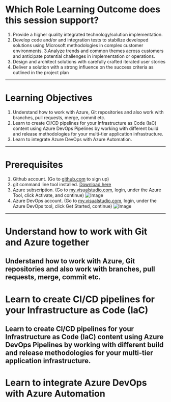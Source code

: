 # Which Role Learning Outcome does this session support? 
1. Provide a higher quality integrated technology/solution implementation.  
2. Develop code and/or and integration tests to stabilize developed solutions using Microsoft methodologies in complex customer environments. 
3.Analyze trends and common themes across customers and anticipate potential challenges in implementation or operations. 
4. Design and architect solutions with carefully crafted iterated user stories  
5. Deliver a solution with a strong influence on the success criteria as outlined in the project plan  
---
# Learning Objectives 
1. Understand how to work with Azure, Git repositories and also work with branches, pull requests, merge, commit etc. 
2. Learn to create CI/CD pipelines for your Infrastructure as Code (IaC) content using Azure DevOps Pipelines by working with different build and release methodologies for your multi-tier application infrastructure.
3. Learn to integrate Azure DevOps with Azure Automation.
---
# Prerequisites
1. Github account. (Go to [github.com](https://github.com) to sign up)
2. git command line tool installed. [Download here](https://git-scm.com/downloads)
3. Azure subscription. (Go to [my.visualstudio.com](https://my.visualstudio.com), login, under the Azure Tool, click Activate, and continue)
![Image](http://url/a.png) 
4. Azure DevOps account. (Go to [my.visualstudio.com](https://my.visualstudio.com), login, under the Azure DevOps tool, click Get Started, continue)
![Image](http://url/a.png)
---
# Understand how to work with Git and Azure together
Understand how to work with Azure, Git repositories and also work with branches, pull requests, merge, commit etc.
---
# Learn to create CI/CD pipelines for your Infrastructure as Code (IaC)
Learn to create CI/CD pipelines for your Infrastructure as Code (IaC) content using Azure DevOps Pipelines by working with different build and release methodologies for your multi-tier application infrastructure.
--
# Learn to integrate Azure DevOps with Azure Automation
